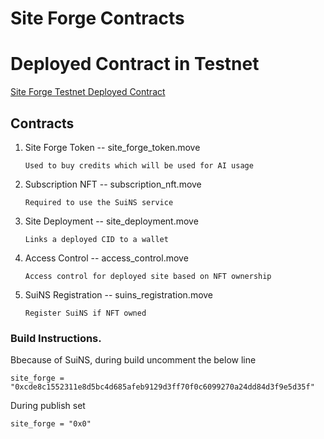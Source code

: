 # Site Forge Contracts

# Deployed Contract in Testnet

[Site Forge Testnet Deployed Contract](https://suiscan.xyz/testnet/object/0xcde8c1552311e8d5bc4d685afeb9129d3ff70f0c6099270a24dd84d3f9e5d35f/tx-blocks)

## Contracts

1. Site Forge Token  -- site_forge_token.move

       Used to buy credits which will be used for AI usage

2. Subscription NFT -- subscription_nft.move

       Required to use the SuiNS service

3. Site Deployment -- site_deployment.move

       Links a deployed CID to a wallet

4. Access Control -- access_control.move

       Access control for deployed site based on NFT ownership

5. SuiNS Registration -- suins_registration.move

       Register SuiNS if NFT owned



### Build Instructions.

Bbecause of SuiNS, during build uncomment the below line 

    site_forge = "0xcde8c1552311e8d5bc4d685afeb9129d3ff70f0c6099270a24dd84d3f9e5d35f"

During publish set

    site_forge = "0x0"
